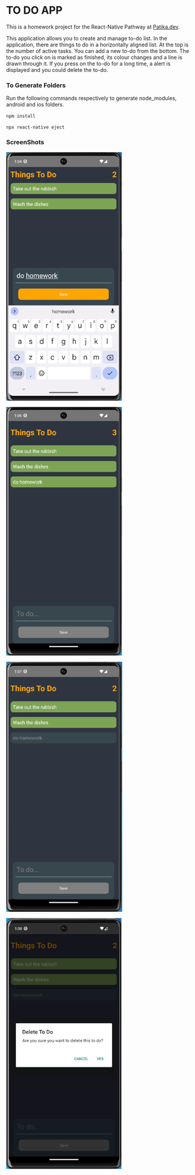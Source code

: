 # TO DO APP

This is a homework project for the React-Native Pathway at [Patika.dev](https://www.patika.dev/).

This application allows you to create and manage to-do list. In the application, there are things to do in a horizontally aligned list. At the top is the number of active tasks. You can add a new to-do from the bottom. The to-do you click on is marked as finished, its colour changes and a line is drawn through it. If you press on the to-do for a long time, a alert is displayed and you could delete the to-do.

### To Generate Folders

Run the following commands respectively to generate node_modules, android and ios folders.


```
npm install
```
```
npx react-native eject
```


### ScreenShots

![](/img/ScreenShot.png "")

![](/img/ScreenShot_1.png "")

![](/img/ScreenShot_2.png "")

![](/img/ScreenShot_3.png "")
